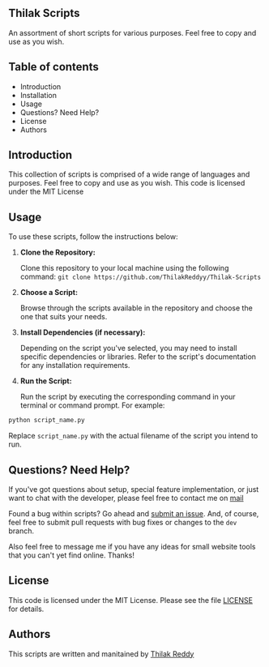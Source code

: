 ## Thilak Scripts

An assortment of short scripts for various purposes. Feel free to copy and use as you wish.

## Table of contents

* Introduction
* Installation
* Usage
* Questions? Need Help?
* License
* Authors

## Introduction

This collection of scripts is comprised of a wide range of languages and purposes.  Feel free to copy and use as you wish. This code is licensed under the MIT License

## Usage

To use these scripts, follow the instructions below:

1. **Clone the Repository:**

   Clone this repository to your local machine using the following command:
     ```git clone https://github.com/ThilakReddyy/Thilak-Scripts```

2. **Choose a Script:**

    Browse through the scripts available in the repository and choose the one that suits your needs.

3. **Install Dependencies (if necessary):**

    Depending on the script you've selected, you may need to install specific dependencies or libraries. Refer to the script's documentation for any installation requirements.

4. **Run the Script:**

    Run the script by executing the corresponding command in your terminal or command prompt. For example:

```bash
python script_name.py
```

Replace `script_name.py` with the actual filename of the script you intend to run.

## Questions? Need Help? 

If you've got questions about setup, special feature implementation, or just want to chat with the developer, please feel free to contact me on <a href="mailto:thilakreddypothuganti@gmail.com">mail</a>

Found a bug within scripts? Go ahead and [submit an issue](https://github.com/ThilakReddyy/). And, of course, feel free to submit pull requests with bug fixes or changes to the `dev` branch.

Also feel free to message me if you have any ideas for small website tools that you can't yet find online. Thanks!

## License

This code is licensed under the MIT License. Please see the file [LICENSE](https://github.com/ThilakReddyy/Scripts/blob/main/LICENSE) for details.

## Authors

This scripts are written and manitained by [Thilak Reddy](https://github.com/ThilakReddyy/)
